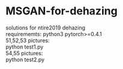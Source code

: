 # MSGAN-for-dehazing
solutions for ntire2019 dehazing   
requirememts: python3 pytorch>=0.4.1  
51,52,53 pictures:  
python test1.py  
54,55 pictures:    
python test2.py  
